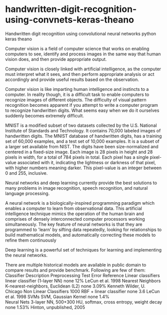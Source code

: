 # handwritten-digit-recognition-using-convnets-keras-theano
Handwritten digit recognition using convolutional neural networks python keras theano

Computer vision is a field of computer science that works on enabling computers to see, identify and process images in the same way that human vision does, and then provide appropriate output. 

Computer vision is closely linked with artificial intelligence, as the computer must interpret what it sees, and then perform appropriate analysis or act accordingly and provide useful results based on the observation.

Computer vision is like imparting human intelligence and instincts to a computer. In reality though, it is a difficult task to enable computers to recognize images of different objects. The difficulty of visual pattern recognition becomes apparent if you attempt to write a computer program to recognize handwritten digits. What seems easy when we do it ourselves suddenly becomes extremely difficult.

MNIST is a modified subset of two datasets collected by the U.S. National Institute of Standards and Technology. It contains 70,000 labeled images of handwritten digits. The MNIST database of handwritten digits, has a training set of 60,000 examples, and a test set of 10,000 examples. It is a subset of a larger set available from NIST. The digits have been size-normalized and centered in a fixed-size image. Each image is 28 pixels in height and 28 pixels in width, for a total of 784 pixels in total. Each pixel has a single pixel-value associated with it, indicating the lightness or darkness of that pixel, with higher numbers meaning darker. This pixel-value is an integer between 0 and 255, inclusive.

Neural networks and deep learning currently provide the best solutions to many problems in image recognition, speech recognition, and natural language processing. 
 
A neural network is a biologically-inspired programming paradigm which enables a computer to learn from observational data. This artificial intelligence technique mimics the operation of the human brain and comprises of densely interconnected computer processors working simultaneously. The key feature of neural networks is that they are programmed to 'learn' by sifting data repeatedly, looking for relationships to build mathematical models, and automatically correcting these models to refine them continuously

Deep learning is a powerful set of techniques for learning and implementing the neural networks.

There are multiple historical models are available in public domain to compare results and provide benchmark. Following are few of them: 
Classifier	Description	Preprocessing	Test Error 	Reference 
Linear classifiers	linear classifier (1-layer NN)	none	12%	LeCun et al. 1998
Nearest Neighbors 	K-nearest-neighbors, Euclidean (L2)	none	3.09%	Kenneth Wilder, U. Chicago
Non Linear Classifiers 	1000 RBF + linear classifier	none	3.6	LeCun et al. 1998
SVMs	SVM, Gaussian Kernel	none	1.4%	
Neural Nets	3-layer NN, 500+300 HU, softmax, cross entropy, weight decay	none	1.53%	Hinton, unpublished, 2005
